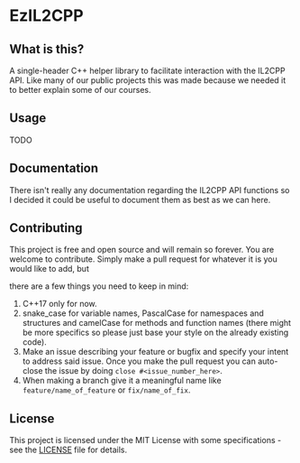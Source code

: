 # EzIL2CPP

## What is this?

A single-header C++ helper library to facilitate interaction with the IL2CPP API. Like many of our public projects this was made because we needed it to better explain some of our courses.

## Usage

TODO

## Documentation

There isn't really any documentation regarding the IL2CPP API functions so I decided it could be useful to document them as best as we can here.

## Contributing

This project is free and open source and will remain so forever. You are welcome to contribute. Simply make a pull request for whatever it is you would like to add, but

there are a few things you need to keep in mind:

1. C++17 only for now.
2. snake_case for variable names, PascalCase for namespaces and structures and camelCase for methods and function names (there might be more specifics so please just
base your style on the already existing code).
3. Make an issue describing your feature or bugfix and specify your intent to address said issue. Once you make the pull request you can auto-close the issue by doing `close #<issue_number_here>`.
4. When making a branch give it a meaningful name like `feature/name_of_feature` or `fix/name_of_fix`.

## License

This project is licensed under the MIT License with some specifications - see the [LICENSE](LICENSE) file for details.

